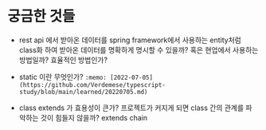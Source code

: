 # 궁금한 것들

- rest api 에서 받아온 데이터를 spring framework에서 사용하는 entity처럼 class화 하여 받아온 데이터를 명확하게 명시할 수 있을까? 혹은 현업에서 사용하는 방법일까? 효율적인 방법인가?

- static 이란 무엇인가?
`:memo: [2022-07-05](https://github.com/Verdemese/typescript-study/blob/main/learned/20220705.md)`

- class extends 가 효용성이 큰가? 프로젝트가 커지게 되면 class 간의 관계를 파악하는 것이 힘들지 않을까? extends chain
